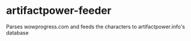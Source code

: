 # artifactpower-feeder

Parses wowprogress.com and feeds the characters to artifactpower.info's database
